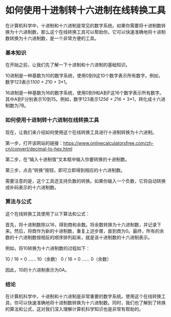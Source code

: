 如何使用十进制转十六进制在线转换工具
==================

在计算机科学中，十进制和十六进制是常见的数字系统。如果你需要将十进制数转换为十六进制数，那么这个在线转换工具可以帮助你。它可以快速准确地将十进制数转换为十六进制数，是一个非常方便的工具。

### 基本知识

在开始之前，让我们先了解一下十进制和十六进制的基础知识。

10进制是一种基数为10的数字系统，使用0到9这10个数字表示所有数字。例如，数字123表示1*100 + 2*10 + 3\*1。

16进制是一种基数为16的数字系统，使用0到9和A到F这16个数字表示所有数字。其中A到F分别表示10到15。例如，数字123表示1*256 + 2*16 + 3\*1，转化成十六进制数为7B。

### 如何使用十进制转十六进制在线转换工具

现在，让我们来介绍如何使用这个在线转换工具进行十进制转换为十六进制。

第一步，打开该网站的链接：<https://www.onlinecalculatorsfree.com/zh-cn/convert/decimal-to-hex.html>

第二步，在“输入十进制值”文本框中输入你要转换的十进制数。

第三步，点击“转换”按钮，即可立即得到相应的十六进制数。

需要注意的是，这个工具还支持负数的转换。如果你输入一个负数，它将自动转换成补码表示的十六进制数。

### 算法与公式

这个在线转换工具使用了以下算法和公式：

首先，将十进制数除以16，得到商和余数。将余数转换为十六进制数，并记录下来。然后，将商作为新的十进制数，重复上述步骤，直到商为0。最终，所有的余数的十六进制数按相反的顺序排列起来，就是该十进制数的十六进制表示。

例如，将10转换为十六进制数的过程如下：

10 / 16 = 0 ...... 10（余数） 0 / 16 = 0 ...... 0（余数）

因此，10的十六进制表示为0A。

### 结论

在计算机科学中，十进制和十六进制是非常重要的数字系统。使用这个在线转换工具，你可以快速准确地将十进制数转换为十六进制数。同时，我们也了解到了转换的算法和公式，这对我们深入理解计算机科学知识也是非常有帮助的。